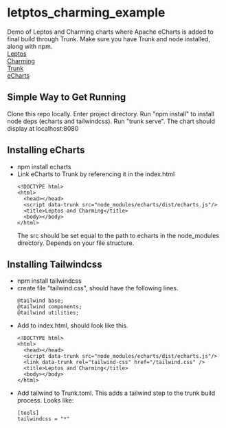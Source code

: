 # letptos_charming_example
Demo of Leptos and Charming charts where Apache eCharts is added to final build through Trunk. Make sure you have Trunk and node installed, along with npm. \
[Leptos](https://leptos.dev/) \
[Charming](https://github.com/yuankunzhang/charming) \
[Trunk](https://trunkrs.dev/) \
[eCharts](https://echarts.apache.org/en/index.html) 
## Simple Way to Get Running
Clone this repo locally. Enter project directory. Run "npm install" to install node deps (echarts and tailwindcss). Run "trunk serve". The chart should display at localhost:8080
## Installing eCharts
  - npm install echarts
  - Link eCharts to Trunk by referencing it in the index.html
    ```
    <!DOCTYPE html>
    <html>
      <head></head>
      <script data-trunk src="node_modules/echarts/dist/echarts.js"/>
      <title>Leptos and Charming</title>
      <body></body>
    </html>
    ```
    The src should be set equal to the path to echarts in the node_modules directory. Depends on your file structure.

## Installing Tailwindcss
  - npm install tailwindcss
  - create file "tailwind.css", should have the following lines.
    ```
    @tailwind base;
    @tailwind components;
    @tailwind utilities;
    ```
  - Add to index.html, should look like this.
    ```
    <!DOCTYPE html>
    <html>
      <head></head>
      <script data-trunk src="node_modules/echarts/dist/echarts.js"/>
      <link data-trunk rel="tailwind-css" href="/tailwind.css" />
      <title>Leptos and Charming</title>
      <body></body>
    </html>
    ```
  - Add tailwind to Trunk.toml. This adds a tailwind step to the trunk build process. Looks like:
    ```
    [tools]
    tailwindcss = "*"
    ```
